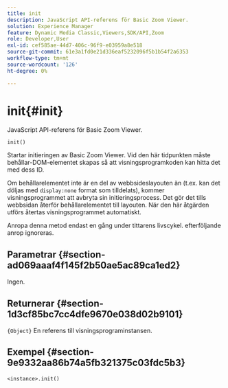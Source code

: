 ```yaml
---
title: init
description: JavaScript API-referens för Basic Zoom Viewer.
solution: Experience Manager
feature: Dynamic Media Classic,Viewers,SDK/API,Zoom
role: Developer,User
exl-id: cef585ae-44d7-406c-96f9-e03959a8e518
source-git-commit: 61e3a1fd0e21d336eaf5232096f5b1b54f2a6353
workflow-type: tm+mt
source-wordcount: '126'
ht-degree: 0%

---
```


# init{#init}

JavaScript API-referens för Basic Zoom Viewer.

`init()`

Startar initieringen av Basic Zoom Viewer. Vid den här tidpunkten måste behållar-DOM-elementet skapas så att visningsprogramkoden kan hitta det med dess ID.

Om behållarelementet inte är en del av webbsideslayouten än (t.ex. kan det döljas med `display:none` format som tilldelats), kommer visningsprogrammet att avbryta sin initieringsprocess. Det gör det tills webbsidan återför behållarelementet till layouten. När den här åtgärden utförs återtas visningsprogrammet automatiskt.

Anropa denna metod endast en gång under tittarens livscykel. efterföljande anrop ignoreras.

## Parametrar {#section-ad069aaaf4f145f2b50ae5ac89ca1ed2}

Ingen.

## Returnerar {#section-1d3cf85bc7cc4dfe9670e038d02b9101}

`{Object}` En referens till visningsprograminstansen.

## Exempel {#section-9e9332aa86b74a5fb321375c03fdc5b3}

```
<instance>.init()
```
